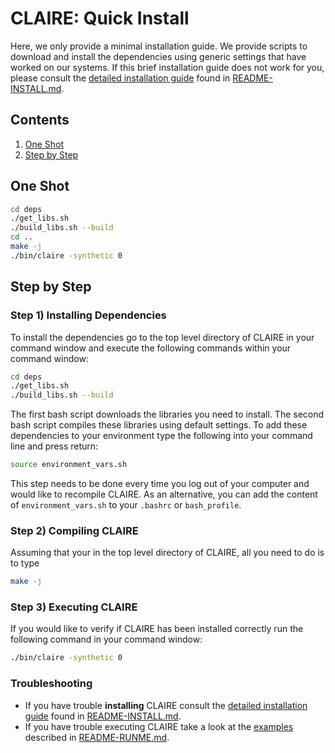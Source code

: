 # CLAIRE: Quick Install

Here, we only provide a minimal installation guide. We provide scripts to download and install the dependencies using generic settings that have worked on our systems. If this brief installation guide does not work for you, please consult the [detailed installation guide](README-INSTALL.md) found in [README-INSTALL.md](README-INSTALL.md).

## Contents
1. [One Shot](#oneshot) 
2. [Step by Step](#stepbystep) 

## One Shot <a name="oneshot"></a>


```bash
cd deps
./get_libs.sh
./build_libs.sh --build
cd ..
make -j
./bin/claire -synthetic 0
```

## Step by Step  <a name="stepbystep"></a>


### Step 1) Installing Dependencies

To install the dependencies go to the top level directory of CLAIRE in your command window and execute the following commands within your command window:

```bash
cd deps
./get_libs.sh
./build_libs.sh --build
```

The first bash script downloads the libraries you need to install. The second bash script compiles these libraries using default settings. To add these dependencies to your environment type the following into your command line and press return:

```bash
source environment_vars.sh
```

This step needs to be done every time you log out of your computer and would like to recompile CLAIRE. As an alternative, you can add the content of `environment_vars.sh` to your `.bashrc` or `bash_profile`.

### Step 2) Compiling CLAIRE

Assuming that your in the top level directory of CLAIRE, all you need to do is to type

```bash
make -j
```

### Step 3) Executing CLAIRE

If you would like to verify if CLAIRE has been installed correctly run the following command in your command window:

```bash
./bin/claire -synthetic 0
```


### Troubleshooting

* If you have trouble **installing** CLAIRE consult the [detailed installation guide](README-INSTALL.md) found in [README-INSTALL.md](README-INSTALL.md).
* If you have trouble executing CLAIRE take a look at the [examples](README-RUNME.md) described in [README-RUNME.md](README-RUNME.md). 
